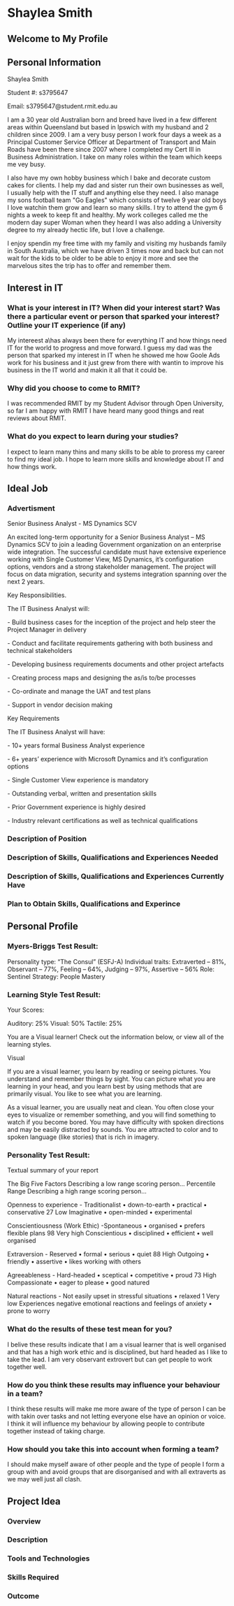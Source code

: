 # Shaylea Smith
<h2> Welcome to My Profile

<h2> Personal Information </h2>

<p> Shaylea Smith </p>
<p> Student #: s3795647 </p>
<p> Email: s3795647@student.rmit.edu.au </p>

<p> I am a 30 year old Australian born and breed have lived in a few different areas within Queensland but based in Ipswich with my husband and 2 children since 2009. I am a very busy person I work four days a week as a Principal Customer Service Officer at Department of Transport and Main Roads have been there since 2007 where I completed my Cert III in Business Administration. I take on many roles within the team which keeps me vey busy. </p>

<p> I also have my own hobby business which I bake and decorate custom cakes for clients. I help my dad and sister run their own businesses as well, I usually help with the IT stuff and anything else they need. I also manage my sons football team "Go Eagles" which consists of twelve 9 year old boys I love watchin them grow and learn so many skills. I try to attend the gym 6 nights a week to keep fit and healthy. My work colleges called me the modern day super Woman when they heard I was also adding a University degree to my already hectic life, but I love a challenge. </p>

<p> I enjoy spendin my free time with my family and visiting my husbands family in South Australia, which we have driven 3 times now and back but can not wait for the kids to be older to be able to enjoy it more and see the marvelous sites the trip has to offer and remember them. </P>


<h2>  Interest in IT </h2>

<h3> What is your interest in IT? When did your interest start? Was there a particular event or person that sparked your interest? Outline your IT experience (if any) </h3>
  <p>  My intereest a\has always been there for everything IT and how things need IT for the world to progress and move forward. I guess my dad was the person that sparked my interest in IT when he showed me how Goole Ads work for his business and it just grew from there with wantin to improve his business in the IT world and makin it all that it could be. </p>
  
<h3> Why did you choose to come to RMIT? </h3>
  <p> I was recommended RMIT by my Student Advisor through Open University, so far I am happy with RMIT I have heard many good things and reat reviews about RMIT.  </p>

<h3> What do you expect to learn during your studies? </h3>
  <p> I expect to learn many thins and many skills to be able to proress my career to find my ideal job. I hope to learn more skills and knowledge about IT and how things work.  </p>
  
  
  
<h2>  Ideal Job </h2>
<h3> <p> Advertisment </p> </h3>
<p>Senior Business Analyst - MS Dynamics SCV</p>
  <p>An excited long-term opportunity for a Senior Business Analyst – MS Dynamics SCV to join a leading Government organization on an enterprise wide integration. The successful candidate must have extensive experience working with Single Customer View, MS Dynamics, it’s configuration options, vendors and a strong stakeholder management. The project will focus on data migration, security and systems integration spanning over the next 2 years.</p>

<p>Key Responsibilities. </p>
<p>The IT Business Analyst will:</p>
<p>- Build business cases for the inception of the project and help steer the Project Manager in delivery</p>
<p>- Conduct and facilitate requirements gathering with both business and technical stakeholders</p>
<p>- Developing business requirements documents and other project artefacts</p>
<p>- Creating process maps and designing the as/is to/be processes</p>
<p>- Co-ordinate and manage the UAT and test plans</p>
<p>- Support in vendor decision making</p>


<p>Key Requirements</p>
<p>The IT Business Analyst will have:</p>
<p>- 10+ years formal Business Analyst experience</p>
<p>- 6+ years’ experience with Microsoft Dynamics and it’s configuration options</p>
<p>- Single Customer View experience is mandatory</p>
<p>- Outstanding verbal, written and presentation skills</p>
<p>- Prior Government experience is highly desired </p>
<p>- Industry relevant certifications as well as technical qualifications </p>

<h3> <p> Description of Position </p> </h3>
<p> </p>

<h3> <p> Description of Skills, Qualifications and Experiences Needed </p> </h3>
<p> </p>

<h3> <p> Description of Skills, Qualifications and Experiences Currently Have </p> </h3>
<p> </p>

<h3> <p> Plan to Obtain Skills, Qualifications and Experince </p> </h3>
<p> </p>


<h2>  Personal Profile </h2>

<h3> <p> Myers-Briggs Test Result: </p> </h3>
<im src="https://github.com/Shaysmith88/shaysmith88.github.io/issues/1#issue-416380543">
   <p> Personality type: “The Consul” (ESFJ-A)
Individual traits: Extraverted – 81%, Observant – 77%, Feeling – 64%, Judging – 97%, Assertive – 56%
Role: Sentinel
     Strategy: People Mastery </p>

  <h3> <p> Learning Style Test Result: </p> </h3>
  <p> Your Scores:</p>
<p> Auditory: 25%   Visual: 50%   Tactile: 25% </p>
<p> You are a Visual learner! Check out the information below, or view all of the learning styles. </p>

<p> Visual </p>
<p> If you are a visual learner, you learn by reading or seeing pictures. You understand and remember things by sight. You can picture what you are learning in your head, and you learn best by using methods that are primarily visual. You like to see what you are learning. </p>

<p> As a visual learner, you are usually neat and clean. You often close your eyes to visualize or remember something, and you will find something to watch if you become bored. You may have difficulty with spoken directions and may be easily distracted by sounds. You are attracted to color and to spoken language (like stories) that is rich in imagery. </p>

<h3> <p> Personality Test Result: </p> </h3>
  <p> Textual summary of your report </p>
<p> The Big Five Factors	Describing a low range scoring person...	Percentile	Range	Describing a high range scoring person... </p>
<p> Openness to experience - Traditionalist • down-to-earth • practical • conservative	27	Low	Imaginative • open-minded • experimental </p>
<p> Conscientiousness (Work Ethic) -Spontaneous • organised • prefers flexible plans	98	Very high	Conscientious • disciplined • efficient • well organised </p>
<p> Extraversion - Reserved • formal • serious • quiet	88	High	Outgoing • friendly • assertive • likes working with others </p>
<p> Agreeableness - Hard-headed • sceptical • competitive • proud	73	High	Compassionate • eager to please • good natured </p>
<p> Natural reactions - Not easily upset in stressful situations • relaxed	1	Very low	Experiences negative emotional reactions and feelings of anxiety • prone to worry </p>

<h3> What do the results of these test mean for you? </h3>
  <p> I belive these results indicate that I am a visual learner  that is well organised and that has a high work ethic and is disciplined, but hard headed as I like to take the lead. I am very observant extrovert but can get people to work together well.  </p>
  
<h3> How do you think these results may influence your behaviour in a team? </h3>
  <p> I think these results will make me more aware of the type of person I can be with takin over tasks and not letting everyone else have an opinion or voice. I think it will influence my behaviour by allowing people to contribute together instead of taking charge.   </p>
  
<h3> How should you take this into account when forming a team? </h3>
  <p> I should make myself aware of other people and the type of people I form a group with and avoid groups that are disorganised and with all extraverts as we may well just all clash.  </p>

<h2>  Project Idea </h2>

<h3> <p> Overview </p> </h3>
<p> </p>

<h3> <p> Description </p> </h3>
<p> </p>

<h3> <p> Tools and Technologies </p> </h3>
<p> </p>

<h3> <p> Skills Required </p> </h3>
<p> </p>

<h3> <p> Outcome </p> </h3>
<p> </p>
